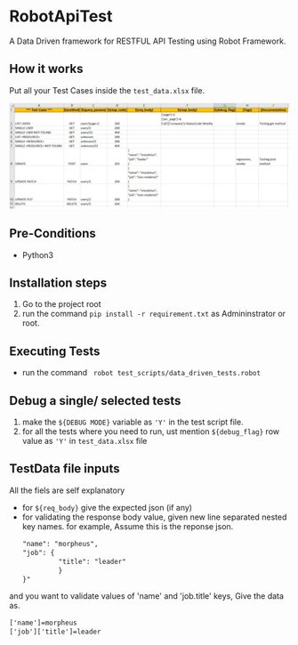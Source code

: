 # RobotApiTest
A Data Driven framework for RESTFUL API Testing using Robot Framework.

## How it works
Put all your Test Cases inside the `test_data.xlsx` file.

![Sample test data file screenshot](sample_reports/Excel.jpg?raw=true)

## Pre-Conditions 
- Python3

## Installation steps
1. Go to the project root
2. run the command ```pip install -r requirement.txt``` as Admininstrator or root.

## Executing Tests
- run the command ``` robot test_scripts/data_driven_tests.robot``` 

## Debug a single/ selected tests
1. make the `${DEBUG MODE}` variable as `'Y'` in the test script file.
2. for all the tests where you need to run, ust mention `${debug_flag}` row value as `'Y'` in `test_data.xlsx` file

## TestData file inputs
All the fiels are self explanatory
- for `${req_body}` give the expected json (if any)
- for validating the response body value, given new line separated nested key names. for example,
  Assume this is the reponse json.
    ```"{
    "name": "morpheus",
    "job": {
             "title": "leader"
             }
    }"
and you want to validate values of 'name' and 'job.title' keys,
Give the data as.
```
['name']=morpheus
['job']['title']=leader
